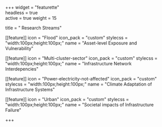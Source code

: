 +++
widget = "featurette"  
headless = true  
active = true 
weight = 15 

title = " Research Streams"

  
[[feature]]
  icon = "Flood"
  icon_pack = "custom"
  stylecss = "width:100px;height:100px;"
  name = "Asset-level Exposure and Vulnerability"

[[feature]]
  icon = "Multi-cluster-sector"
  icon_pack = "custom"
  stylecss = "width:100px;height:100px;"
  name = "Infrastructure Network Interdepencies"
  
[[feature]]
  icon = "Power-electricity-not-affected"
  icon_pack = "custom"
  stylecss = "width:100px;height:100px;"
  name = "Climate Adaptation of Infrastructure Systems"
  
[[feature]]
  icon = "Urban"
  icon_pack = "custom"
  stylecss = "width:100px;height:100px;"
  name = "Societal impacts of Infrastructure Failure"

+++
